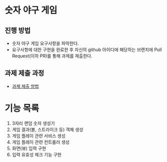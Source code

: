 # 숫자 야구 게임
## 진행 방법
* 숫자 야구 게임 요구사항을 파악한다.
* 요구사항에 대한 구현을 완료한 후 자신의 github 아이디에 해당하는 브랜치에 Pull Request(이하 PR)를 통해 과제를 제출한다.

## 과제 제출 과정
* [과제 제출 방법](https://github.com/next-step/nextstep-docs/tree/master/precourse)

# 기능 목록
1. 3자리 랜덤 숫자 생성기
2. 게임 결과(볼, 스트라이크 등) 객체 생성
3. 게임 플레이 관련 서비스 생성
4. 게임 플레이 관련 컨트롤러 생성
5. 화면(뷰) 입력 구현
6. 입력 유효성 체크 기능 구현